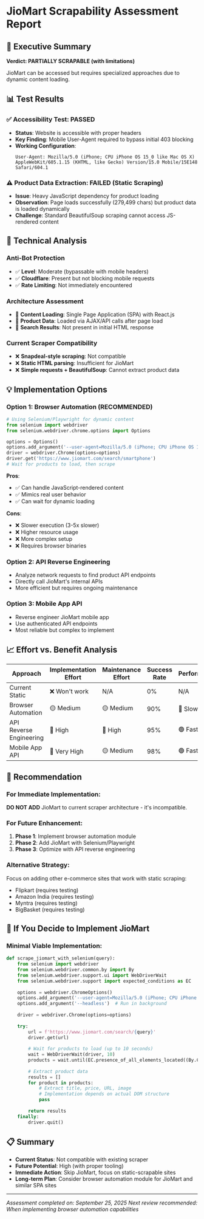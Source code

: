 # JioMart Scrapability Assessment Report

## 🎯 Executive Summary

**Verdict: PARTIALLY SCRAPABLE (with limitations)**

JioMart can be accessed but requires specialized approaches due to dynamic content loading.

## 📊 Test Results

### ✅ **Accessibility Test: PASSED**
- **Status**: Website is accessible with proper headers
- **Key Finding**: Mobile User-Agent required to bypass initial 403 blocking
- **Working Configuration**:
  ```
  User-Agent: Mozilla/5.0 (iPhone; CPU iPhone OS 15_0 like Mac OS X) AppleWebKit/605.1.15 (KHTML, like Gecko) Version/15.0 Mobile/15E148 Safari/604.1
  ```

### ⚠️ **Product Data Extraction: FAILED (Static Scraping)**
- **Issue**: Heavy JavaScript dependency for product loading
- **Observation**: Page loads successfully (279,499 chars) but product data is loaded dynamically
- **Challenge**: Standard BeautifulSoup scraping cannot access JS-rendered content

## 🔧 Technical Analysis

### **Anti-Bot Protection**
- ✅ **Level**: Moderate (bypassable with mobile headers)
- ✅ **Cloudflare**: Present but not blocking mobile requests  
- ✅ **Rate Limiting**: Not immediately encountered

### **Architecture Assessment**
- 🔴 **Content Loading**: Single Page Application (SPA) with React.js
- 🔴 **Product Data**: Loaded via AJAX/API calls after page load
- 🔴 **Search Results**: Not present in initial HTML response

### **Current Scraper Compatibility**
- ❌ **Snapdeal-style scraping**: Not compatible
- ❌ **Static HTML parsing**: Insufficient for JioMart
- ❌ **Simple requests + BeautifulSoup**: Cannot extract product data

## 💡 Implementation Options

### **Option 1: Browser Automation (RECOMMENDED)**
```python
# Using Selenium/Playwright for dynamic content
from selenium import webdriver
from selenium.webdriver.chrome.options import Options

options = Options()
options.add_argument('--user-agent=Mozilla/5.0 (iPhone; CPU iPhone OS 15_0...')
driver = webdriver.Chrome(options=options)
driver.get('https://www.jiomart.com/search/smartphone')
# Wait for products to load, then scrape
```

**Pros**: 
- ✅ Can handle JavaScript-rendered content
- ✅ Mimics real user behavior
- ✅ Can wait for dynamic loading

**Cons**:
- ❌ Slower execution (3-5x slower)
- ❌ Higher resource usage
- ❌ More complex setup
- ❌ Requires browser binaries

### **Option 2: API Reverse Engineering**
- Analyze network requests to find product API endpoints
- Directly call JioMart's internal APIs
- More efficient but requires ongoing maintenance

### **Option 3: Mobile App API**
- Reverse engineer JioMart mobile app
- Use authenticated API endpoints
- Most reliable but complex to implement

## 📈 Effort vs. Benefit Analysis

| Approach | Implementation Effort | Maintenance Effort | Success Rate | Performance |
|----------|----------------------|-------------------|--------------|-------------|
| Current Static | ❌ Won't work | N/A | 0% | N/A |
| Browser Automation | 🟡 Medium | 🟡 Medium | 90% | 🔴 Slow |
| API Reverse Engineering | 🔴 High | 🔴 High | 95% | 🟢 Fast |
| Mobile App API | 🔴 Very High | 🟡 Medium | 98% | 🟢 Fast |

## 🎯 Recommendation

### **For Immediate Implementation:**
**DO NOT ADD** JioMart to current scraper architecture - it's incompatible.

### **For Future Enhancement:**
1. **Phase 1**: Implement browser automation module
2. **Phase 2**: Add JioMart with Selenium/Playwright
3. **Phase 3**: Optimize with API reverse engineering

### **Alternative Strategy:**
Focus on adding other e-commerce sites that work with static scraping:
- Flipkart (requires testing)
- Amazon India (requires testing)  
- Myntra (requires testing)
- BigBasket (requires testing)

## 🔧 If You Decide to Implement JioMart

### **Minimal Viable Implementation:**
```python
def scrape_jiomart_with_selenium(query):
    from selenium import webdriver
    from selenium.webdriver.common.by import By
    from selenium.webdriver.support.ui import WebDriverWait
    from selenium.webdriver.support import expected_conditions as EC
    
    options = webdriver.ChromeOptions()
    options.add_argument('--user-agent=Mozilla/5.0 (iPhone; CPU iPhone OS 15_0 like Mac OS X)...')
    options.add_argument('--headless')  # Run in background
    
    driver = webdriver.Chrome(options=options)
    
    try:
        url = f'https://www.jiomart.com/search/{query}'
        driver.get(url)
        
        # Wait for products to load (up to 10 seconds)
        wait = WebDriverWait(driver, 10)
        products = wait.until(EC.presence_of_all_elements_located((By.CSS_SELECTOR, '[class*="product"]')))
        
        # Extract product data
        results = []
        for product in products:
            # Extract title, price, URL, image
            # Implementation depends on actual DOM structure
            pass
        
        return results
    finally:  
        driver.quit()
```

## 📋 Summary

- **Current Status**: Not compatible with existing scraper
- **Future Potential**: High (with proper tooling)
- **Immediate Action**: Skip JioMart, focus on static-scrapable sites
- **Long-term Plan**: Consider browser automation module for JioMart and similar SPA sites

---
*Assessment completed on: September 25, 2025*
*Next review recommended: When implementing browser automation capabilities*